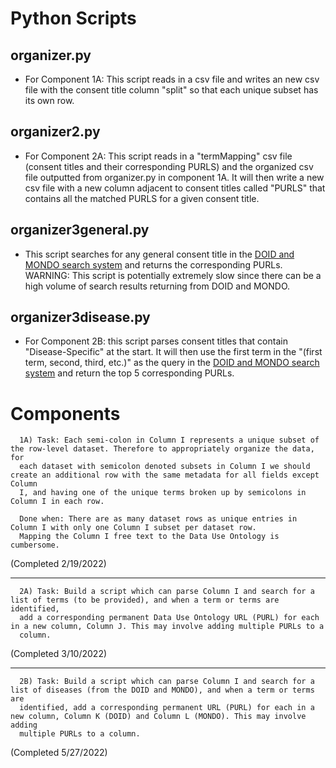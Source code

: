 # Python Scripts
## organizer.py
- For Component 1A: This script reads in a csv file and writes an new csv file with the consent title column "split" so that each unique subset has its own row.

## organizer2.py
- For Component 2A: This script reads in a "termMapping" csv file (consent titles and their corresponding PURLS) and the organized csv file outputted from organizer.py in component 1A. It will then write a new csv file with a new column adjacent to consent titles called "PURLS" that contains all the matched PURLS for a given consent title.

## organizer3general.py
- This script searches for any general consent title in the [DOID and MONDO search system](https://www.ebi.ac.uk/ols/search?q=cancer&groupField=iri&start=0&ontology=mondo&ontology=doid) and returns the corresponding PURLs. WARNING: This script is potentially extremely slow since there can be a high volume of search results returning from DOID and MONDO. 

## organizer3disease.py
- For Component 2B: this script parses consent titles that contain "Disease-Specific" at the start. It will then use the first term in the 
"(first term, second, third, etc.)" as the query in the [DOID and MONDO search system](https://www.ebi.ac.uk/ols/search?q=cancer&groupField=iri&start=0&ontology=mondo&ontology=doid) and return the top 5 corresponding PURLs.

# Components

      1A) Task: Each semi-colon in Column I represents a unique subset of the row-level dataset. Therefore to appropriately organize the data, for
      each dataset with semicolon denoted subsets in Column I we should create an additional row with the same metadata for all fields except Column
      I, and having one of the unique terms broken up by semicolons in Column I in each row.

      Done when: There are as many dataset rows as unique entries in Column I with only one Column I subset per dataset row. 
      Mapping the Column I free text to the Data Use Ontology is cumbersome.

(Completed 2/19/2022)

---

      2A) Task: Build a script which can parse Column I and search for a list of terms (to be provided), and when a term or terms are identified,
      add a corresponding permanent Data Use Ontology URL (PURL) for each in a new column, Column J. This may involve adding multiple PURLs to a
      column.

(Completed 3/10/2022)

---

      2B) Task: Build a script which can parse Column I and search for a list of diseases (from the DOID and MONDO), and when a term or terms are
      identified, add a corresponding permanent URL (PURL) for each in a new column, Column K (DOID) and Column L (MONDO). This may involve adding
      multiple PURLs to a column.

(Completed 5/27/2022)

